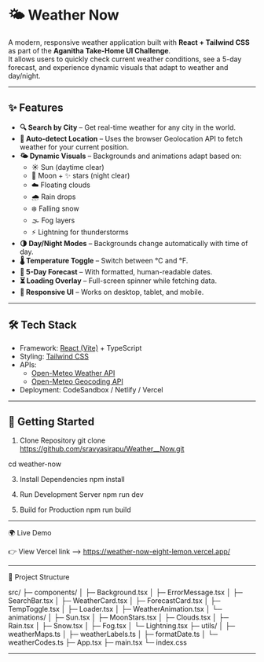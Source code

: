 # 🌤️ Weather Now

A modern, responsive weather application built with **React + Tailwind CSS** as part of the **Aganitha Take-Home UI Challenge**.  
It allows users to quickly check current weather conditions, see a 5-day forecast, and experience dynamic visuals that adapt to weather and day/night.
_____________________________________________________________________________________________________________________________________________________________________________________________________________________

## ✨ Features

- **🔍 Search by City** – Get real-time weather for any city in the world.
- **📍 Auto-detect Location** – Uses the browser Geolocation API to fetch weather for your current position.
- **🌤️ Dynamic Visuals** – Backgrounds and animations adapt based on:
  - ☀️ Sun (daytime clear)
  - 🌙 Moon + ✨ stars (night clear)
  - ☁️ Floating clouds
  - 🌧️ Rain drops
  - ❄️ Falling snow
  - 🌫️ Fog layers
  - ⚡ Lightning for thunderstorms
- **🌗 Day/Night Modes** – Backgrounds change automatically with time of day.
- **🌡️ Temperature Toggle** – Switch between °C and °F.
- **📅 5-Day Forecast** – With formatted, human-readable dates.
- **⏳ Loading Overlay** – Full-screen spinner while fetching data.
- **📱 Responsive UI** – Works on desktop, tablet, and mobile.
_____________________________________________________________________________________________________________________________________________________________________________________________________________________

## 🛠️ Tech Stack

- Framework: [React (Vite)](https://vitejs.dev/) + TypeScript
- Styling: [Tailwind CSS](https://tailwindcss.com/)
- APIs:
  - [Open-Meteo Weather API](https://open-meteo.com/)
  - [Open-Meteo Geocoding API](https://open-meteo.com/en/docs/geocoding-api)
- Deployment: CodeSandbox / Netlify / Vercel
_____________________________________________________________________________________________________________________________________________________________________________________________________________________

## 🚀 Getting Started

1. Clone Repository
git clone
https://github.com/sravyasirapu/Weather__Now.git

cd weather-now

3. Install Dependencies
npm install

4. Run Development Server
npm run dev

5. Build for Production
npm run build

_____________________________________________________________________________________________________________________________________________________________________________________________________________________

🌍 Live Demo

👉 View Vercel link -->  https://weather-now-eight-lemon.vercel.app/
_____________________________________________________________________________________________________________________________________________________________________________________________________________________

📖 Project Structure

src/
├─ components/
│   ├─ Background.tsx
│   ├─ ErrorMessage.tsx
│   ├─ SearchBar.tsx
│   ├─ WeatherCard.tsx
│   ├─ ForecastCard.tsx
│   ├─ TempToggle.tsx
│   ├─ Loader.tsx
│   ├─ WeatherAnimation.tsx
│   └─ animations/
│       ├─ Sun.tsx
│       ├─ MoonStars.tsx
│       ├─ Clouds.tsx
│       ├─ Rain.tsx
│       ├─ Snow.tsx
│       ├─ Fog.tsx
│       └─ Lightning.tsx
├─ utils/
│   ├─ weatherMaps.ts
│   ├─ weatherLabels.ts
│   ├─ formatDate.ts
│   └─ weatherCodes.ts
├─ App.tsx
├─ main.tsx
└─ index.css
_____________________________________________________________________________________________________________________________________________________________________________________________________________________




